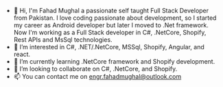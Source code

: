 
- 👋 Hi, I'm Fahad Mughal a passionate self taught Full Stack Developer from Pakistan. I love coding passionate about development, 
so I started my career as Android developer but later I moved to .Net framework.
Now I'm working as a Full Stack developer in C#, .NetCore, Shopify, Rest APIs and MsSql technologies.
- 👀 I’m interested in C#, .NET/.NetCore, MSSql, Shopify, Angular, and react.
- 🌱 I’m currently learning .NetCore framework and Shopify development.
- 💞️ I’m looking to collaborate on C#, .NetCore, and Shopify.
- 📫 You can contact me on engr.fahadmughal@outlook.com

<!---
Engr-FahadMughal/Engr-FahadMughal is a ✨ special ✨ repository because its `README.md` (this file) appears on your GitHub profile.
You can click the Preview link to take a look at your changes.
--->
